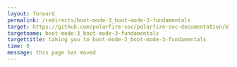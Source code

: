 ```yaml
---
layout: forward
permalink: /redirects/boot-mode-3_boot-mode-3-fundamentals
target: https://github.com/polarfire-soc/polarfire-soc-documentation/blob/master/fundamentals/boot-modes/boot-mode-3/boot-mode-3-fundamentals.md
targetname: boot-mode-3_boot-mode-3-fundamentals
targettitle: taking you to boot-mode-3_boot-mode-3-fundamentals
time: 0
message: this page has moved
---
```

